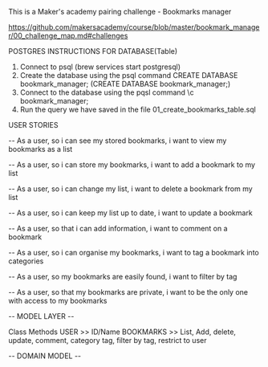 This is a Maker's academy pairing challenge - Bookmarks manager

https://github.com/makersacademy/course/blob/master/bookmark_manager/00_challenge_map.md#challenges

POSTGRES INSTRUCTIONS FOR DATABASE(Table)
 1. Connect to psql (brew services start postgresql)
 2. Create the database using the psql command CREATE DATABASE bookmark_manager;
    (CREATE DATABASE bookmark_manager;)
 3. Connect to the database using the pqsl command \c bookmark_manager;
 4. Run the query we have saved in the file 01_create_bookmarks_table.sql

USER STORIES

-- As a user,
   so i can see my stored bookmarks,
   i want to view my bookmarks as a list

-- As a user,
   so i can store my bookmarks,
   i want to add a bookmark to my list

-- As a user,
   so i can change my list,
   i want to delete a bookmark from my list

-- As a user,
   so i can keep my list up to date,
   i want to update a bookmark

-- As a user,
   so that i can add information,
   i want to comment on a bookmark

-- As a user,
   so i can organise my bookmarks,
   i want to tag a bookmark into categories

-- As a user,
   so my bookmarks are easily found,
   i want to filter by tag

-- As a user,
   so that my bookmarks are private,
   i want to be the only one with access to my bookmarks

-- MODEL LAYER --

Class        Methods
USER      >> ID/Name
BOOKMARKS >> List, Add, delete, update, comment, category tag,
             filter by tag, restrict to user

-- DOMAIN MODEL --

